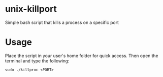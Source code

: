 # unix-killport
Simple bash script that kills a process on a specific port

# Usage
Place the script in your user's home folder for quick access. Then open the terminal and type the following:
```
sudo ./killproc <PORT>
```
